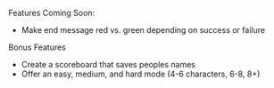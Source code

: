 Features Coming Soon:

- Make end message red vs. green depending on success or failure


Bonus Features

- Create a scoreboard that saves peoples names
- Offer an easy, medium, and hard mode (4-6 characters, 6-8, 8+)
